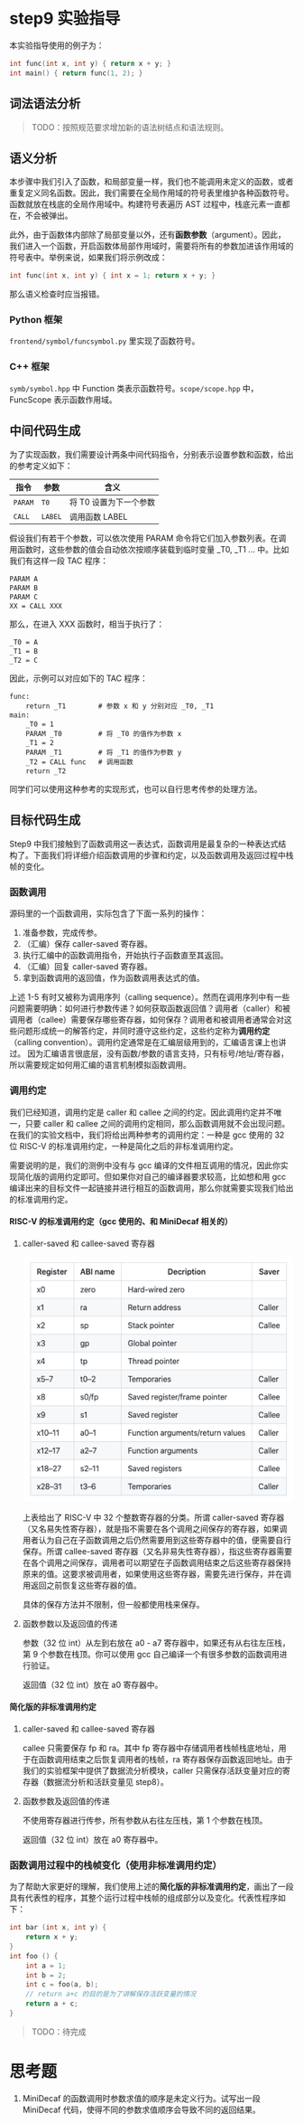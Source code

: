 # step9 实验指导

本实验指导使用的例子为：

```C
int func(int x, int y) { return x + y; }
int main() { return func(1, 2); }
```

## 词法语法分析

> TODO：按照规范要求增加新的语法树结点和语法规则。

## 语义分析

本步骤中我们引入了函数，和局部变量一样，我们也不能调用未定义的函数，或者重复定义同名函数。因此，我们需要在全局作用域的符号表里维护各种函数符号。函数就放在栈底的全局作用域中。构建符号表遍历 AST 过程中，栈底元素一直都在，不会被弹出。

此外，由于函数体内部除了局部变量以外，还有**函数参数**（argument）。因此，我们进入一个函数，开启函数体局部作用域时，需要将所有的参数加进该作用域的符号表中。举例来说，如果我们将示例改成：

```C
int func(int x, int y) { int x = 1; return x + y; }
```

那么语义检查时应当报错。

### Python 框架

`frontend/symbol/funcsymbol.py` 里实现了函数符号。

### C++ 框架

`symb/symbol.hpp` 中 Function 类表示函数符号。`scope/scope.hpp` 中，FuncScope 表示函数作用域。

## 中间代码生成

为了实现函数，我们需要设计两条中间代码指令，分别表示设置参数和函数，给出的参考定义如下：

| 指令 | 参数 | 含义 |
| --- | --- | --- |
| `PARAM` | `T0` | 将 T0 设置为下一个参数 |
| `CALL` | `LABEL` | 调用函数 LABEL |

假设我们有若干个参数，可以依次使用 PARAM 命令将它们加入参数列表。在调用函数时，这些参数的值会自动依次按顺序装载到临时变量 _T0, _T1 ... 中。比如我们有这样一段 TAC 程序：

```
PARAM A
PARAM B
PARAM C
XX = CALL XXX

```

那么，在进入 XXX 函数时，相当于执行了：

```
_T0 = A
_T1 = B
_T2 = C
```

因此，示例可以对应如下的 TAC 程序：

```
func:
    return _T1        # 参数 x 和 y 分别对应 _T0, _T1
main:
    _T0 = 1
    PARAM _T0         # 将 _T0 的值作为参数 x
    _T1 = 2
    PARAM _T1         # 将 _T1 的值作为参数 y
    _T2 = CALL func   # 调用函数
    return _T2
```

同学们可以使用这种参考的实现形式，也可以自行思考传参的处理方法。

## 目标代码生成

Step9 中我们接触到了函数调用这一表达式，函数调用是最复杂的一种表达式结构了。下面我们将详细介绍函数调用的步骤和约定，以及函数调用及返回过程中栈帧的变化。

### 函数调用

源码里的一个函数调用，实际包含了下面一系列的操作：

1. 准备参数，完成传参。
2. （汇编）保存 caller-saved 寄存器。
3. 执行汇编中的函数调用指令，开始执行子函数直至其返回。
4. （汇编）回复 caller-saved 寄存器。
5. 拿到函数调用的返回值，作为函数调用表达式的值。

上述 1-5 有时又被称为调用序列（calling sequence）。然而在调用序列中有一些问题需要明确：如何进行参数传递？如何获取函数返回值？调用者（caller）和被调用者（callee）需要保存哪些寄存器，如何保存？调用者和被调用者通常会对这些问题形成统一的解答约定，并同时遵守这些约定，这些约定称为**调用约定**（calling convention）。调用约定通常是在汇编层级用到的，汇编语言课上也讲过。 因为汇编语言很底层，没有函数/参数的语言支持，只有标号/地址/寄存器，所以需要规定如何用汇编的语言机制模拟函数调用。

### 调用约定

我们已经知道，调用约定是 caller 和 callee 之间的约定。因此调用约定并不唯一，只要 caller 和 callee 之间的调用约定相同，那么函数调用就不会出现问题。在我们的实验文档中，我们将给出两种参考的调用约定：一种是 gcc 使用的 32 位 RISC-V 的标准调用约定，一种是简化之后的非标准调用约定。

需要说明的是，我们的测例中没有与 gcc 编译的文件相互调用的情况，因此你实现简化版的调用约定即可。但如果你对自己的编译器要求较高，比如想和用 gcc 编译出来的目标文件一起链接并进行相互的函数调用，那么你就需要实现我们给出的标准调用约定。

#### RISC-V 的标准调用约定（gcc 使用的、和 MiniDecaf 相关的）

1. caller-saved 和 callee-saved 寄存器

   ![](./pics/reg.png)

   上表给出了 RISC-V 中 32 个整数寄存器的分类。所谓 caller-saved 寄存器（又名易失性寄存器），就是指不需要在各个调用之间保存的寄存器，如果调用者认为自己在子函数调用之后仍然需要用到这些寄存器中的值，便需要自行保存。所谓 callee-saved 寄存器（又名非易失性寄存器），指这些寄存器需要在各个调用之间保存，调用者可以期望在子函数调用结束之后这些寄存器保持原来的值。这要求被调用者，如果使用这些寄存器，需要先进行保存，并在调用返回之前恢复这些寄存器的值。

   具体的保存方法并不限制，但一般都使用栈来保存。

2. 函数参数以及返回值的传递

   参数（32 位 int）从左到右放在 a0 - a7 寄存器中，如果还有从右往左压栈，第 9 个参数在栈顶。你可以使用 gcc 自己编译一个有很多参数的函数调用进行验证。

   返回值（32 位 int）放在 a0 寄存器中。

#### 简化版的非标准调用约定

1. caller-saved 和 callee-saved 寄存器

   callee 只需要保存 fp 和 ra。其中 fp 寄存器中存储调用者栈帧栈底地址，用于在函数调用结束之后恢复调用者的栈帧，ra 寄存器保存函数返回地址。由于我们的实验框架中提供了数据流分析模块，caller 只需保存活跃变量对应的寄存器（数据流分析和活跃变量见 step8）。

2. 函数参数及返回值的传递

   不使用寄存器进行传参，所有参数从右往左压栈，第 1 个参数在栈顶。

   返回值（32 位 int）放在 a0 寄存器中。

### 函数调用过程中的栈帧变化（使用非标准调用约定）

为了帮助大家更好的理解，我们使用上述的**简化版的非标准调用约定**，画出了一段具有代表性的程序，其整个运行过程中栈帧的组成部分以及变化。代表性程序如下：

```C
int bar (int x, int y) {
    return x + y;
}
int foo () {
    int a = 1; 
    int b = 2;
    int c = foo(a, b);
    // return a+c 的目的是为了讲解保存活跃变量的情况
    return a + c;         
}
```

> TODO：待完成

# 思考题
1. MiniDecaf 的函数调用时参数求值的顺序是未定义行为。试写出一段 MiniDecaf 代码，使得不同的参数求值顺序会导致不同的返回结果。
